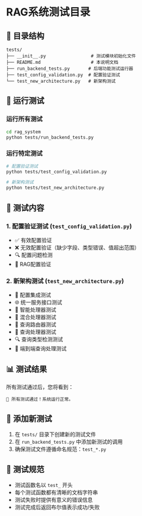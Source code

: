 # RAG系统测试目录

## 📁 目录结构

```
tests/
├── __init__.py                 # 测试模块初始化文件
├── README.md                   # 本说明文档
├── run_backend_tests.py       # 后端功能测试运行器
├── test_config_validation.py  # 配置验证测试
└── test_new_architecture.py   # 新架构测试
```

## 🚀 运行测试

### 运行所有测试
```bash
cd rag_system
python tests/run_backend_tests.py
```

### 运行特定测试
```bash
# 配置验证测试
python tests/test_config_validation.py

# 新架构测试
python tests/test_new_architecture.py
```

## 🧪 测试内容

### 1. 配置验证测试 (`test_config_validation.py`)
- ✅ 有效配置验证
- ❌ 无效配置验证（缺少字段、类型错误、值超出范围）
- 🔍 配置问题检测
- 🎯 RAG配置验证

### 2. 新架构测试 (`test_new_architecture.py`)
- 🔧 配置集成测试
- 🌐 统一服务接口测试
- 🧠 智能处理器测试
- 🔀 混合处理器测试
- 🚦 查询路由器测试
- 📝 查询处理器测试
- 🔍 查询类型检测测试
- 🎯 端到端查询处理测试

## 📊 测试结果

所有测试通过后，您将看到：
```
🎉 所有测试通过！系统运行正常。
```

## 🔧 添加新测试

1. 在 `tests/` 目录下创建新的测试文件
2. 在 `run_backend_tests.py` 中添加新测试的调用
3. 确保测试文件遵循命名规范：`test_*.py`

## 📝 测试规范

- 测试函数名以 `test_` 开头
- 每个测试函数都有清晰的文档字符串
- 测试失败时提供有意义的错误信息
- 测试完成后返回布尔值表示成功/失败
